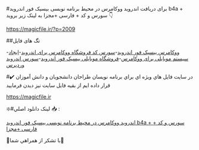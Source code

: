 #برای دریافت اندروید ووکامرس در محیط برنامه نویسی بیسیک فور اندروید b4a + سورس و کد + فارسی +مجزا به لینک زیر بروید 👇

https://magicfile.ir/?p=2009

##تگ های فایل

-[ووکامرس بیسیک فور اندروید](https://magicfile.ir/product/%d8%b3%d9%88%d8%b1%d8%b3-%da%a9%d8%af-%d8%a7%d9%86%d8%af%d8%b1%d9%88%d9%8a%d8%af-%d9%88%d9%88%da%a9%d8%a7%d9%85%d8%b1%d8%b3-%d8%af%d8%b1-%d8%a8%d9%8a%d8%b3%d9%8a%da%a9-%d9%81%d9%88%d8%b1-%d8%a7%d9%86%d8%af%d8%b1%d9%88%d9%8a%d8%af/)-[سورس کد فروشگاه ووکامرس برای اندروید](https://magicfile.ir/product/%d8%b3%d9%88%d8%b1%d8%b3-%da%a9%d8%af-%d8%a7%d9%86%d8%af%d8%b1%d9%88%d9%8a%d8%af-%d9%88%d9%88%da%a9%d8%a7%d9%85%d8%b1%d8%b3-%d8%af%d8%b1-%d8%a8%d9%8a%d8%b3%d9%8a%da%a9-%d9%81%d9%88%d8%b1-%d8%a7%d9%86%d8%af%d8%b1%d9%88%d9%8a%d8%af/)-[ایجاد سیستم موبایلی برای ووکامرس](https://magicfile.ir/product/%d8%b3%d9%88%d8%b1%d8%b3-%da%a9%d8%af-%d8%a7%d9%86%d8%af%d8%b1%d9%88%d9%8a%d8%af-%d9%88%d9%88%da%a9%d8%a7%d9%85%d8%b1%d8%b3-%d8%af%d8%b1-%d8%a8%d9%8a%d8%b3%d9%8a%da%a9-%d9%81%d9%88%d8%b1-%d8%a7%d9%86%d8%af%d8%b1%d9%88%d9%8a%d8%af/)-[فروشگاه موبایلی بیسیک فور اندروید](https://magicfile.ir/product/%d8%b3%d9%88%d8%b1%d8%b3-%da%a9%d8%af-%d8%a7%d9%86%d8%af%d8%b1%d9%88%d9%8a%d8%af-%d9%88%d9%88%da%a9%d8%a7%d9%85%d8%b1%d8%b3-%d8%af%d8%b1-%d8%a8%d9%8a%d8%b3%d9%8a%da%a9-%d9%81%d9%88%d8%b1-%d8%a7%d9%86%d8%af%d8%b1%d9%88%d9%8a%d8%af/)-[سورس اندروید وردپرس](https://magicfile.ir/product/%d8%b3%d9%88%d8%b1%d8%b3-%da%a9%d8%af-%d8%a7%d9%86%d8%af%d8%b1%d9%88%d9%8a%d8%af-%d9%88%d9%88%da%a9%d8%a7%d9%85%d8%b1%d8%b3-%d8%af%d8%b1-%d8%a8%d9%8a%d8%b3%d9%8a%da%a9-%d9%81%d9%88%d8%b1-%d8%a7%d9%86%d8%af%d8%b1%d9%88%d9%8a%d8%af/)

#✔️ در سايت فايل هاي ويژه اي براي برنامه نويسان طراحان دانشجويان و دانش آموزان قرار داده ايم از بقيه فايل سايت نيز ديدن فرماييد

https://magicfile.ir


❇️#لينک دانلود اصلي 📥 :

[اندروید ووکامرس در محیط برنامه نویسی بیسیک فور اندروید b4a + سورس و کد + فارسی +مجزا](https://magicfile.ir/product/%d8%b3%d9%88%d8%b1%d8%b3-%da%a9%d8%af-%d8%a7%d9%86%d8%af%d8%b1%d9%88%d9%8a%d8%af-%d9%88%d9%88%da%a9%d8%a7%d9%85%d8%b1%d8%b3-%d8%af%d8%b1-%d8%a8%d9%8a%d8%b3%d9%8a%da%a9-%d9%81%d9%88%d8%b1-%d8%a7%d9%86%d8%af%d8%b1%d9%88%d9%8a%d8%af/) 


🙏با تشکر از همراهي شما🙏

